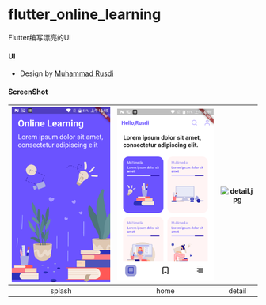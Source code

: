 # flutter_online_learning
Flutter编写漂亮的UI

#### UI
- Design by [Muhammad Rusdi](https://www.uplabs.com/posts/online-learning-app-1dc9e5b2-bcd4-4c2e-b53c-9c935b5dccb7)

#### ScreenShot
| ![splash](screenshot/splash.png) | ![home](screenshot/home.png) | ![detail.jpg](screen_shot/detail.jpg) |
| :--: | :--: | :--: |
| splash | home | detail |

